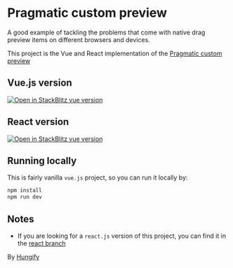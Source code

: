 # Pragmatic custom preview

A good example of tackling the problems that come with native drag preview items on different browsers and devices.

This project is the Vue and React implementation of the [Pragmatic custom preview](https://atlassian.design/components/pragmatic-drag-and-drop/core-package/adapters/element/drag-previews#non-native-custom-drag-previews)

## Vue.js version

[![Open in StackBlitz vue version](https://developer.stackblitz.com/img/open_in_stackblitz.svg)](https://stackblitz.com/~/github.com/hungify/pragmatic-custom-preview)

## React version

[![Open in StackBlitz vue version](https://developer.stackblitz.com/img/open_in_stackblitz.svg)](https://stackblitz.com/~/github.com/hungify/pragmatic-custom-preview/tree/react)

## Running locally

This is fairly vanilla `vue.js` project, so you can run it locally by:

```bash
npm install
npm run dev
```

## Notes

- If you are looking for a `react.js` version of this project, you can find it in the [react branch](https://github.com/hungify/pragmatic-custom-preview/tree/react)

By [Hungify](https://github.com/hungify)
